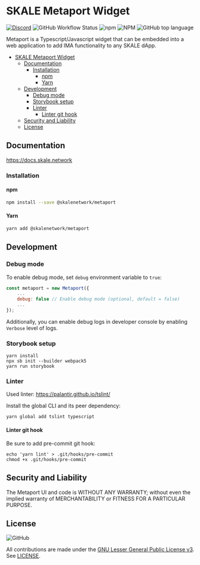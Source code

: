 # SKALE Metaport Widget

[![Discord](https://img.shields.io/discord/534485763354787851.svg)](https://discord.gg/vvUtWJB)
![GitHub Workflow Status](https://img.shields.io/github/actions/workflow/status/skalenetwork/metaport/publish.yml)
![npm](https://img.shields.io/npm/dm/@skalenetwork/metaport)
![NPM](https://img.shields.io/npm/l/@skalenetwork/metaport)
![GitHub top language](https://img.shields.io/github/languages/top/skalenetwork/metaport)

Metaport is a Typescript/Javascript widget that can be embedded into a web application to add IMA functionality to any SKALE dApp.


- [SKALE Metaport Widget](#skale-metaport-widget)
  - [Documentation](#documentation)
    - [Installation](#installation)
      - [npm](#npm)
      - [Yarn](#yarn)
  - [Development](#development)
    - [Debug mode](#debug-mode)
    - [Storybook setup](#storybook-setup)
    - [Linter](#linter)
      - [Linter git hook](#linter-git-hook)
  - [Security and Liability](#security-and-liability)
  - [License](#license)


## Documentation

https://docs.skale.network

### Installation

#### npm

```bash
npm install --save @skalenetwork/metaport
```

#### Yarn

```bash
yarn add @skalenetwork/metaport
```

## Development

### Debug mode

To enable debug mode, set `debug` environment variable to `true`:

```Javascript
const metaport = new Metaport({
    ...
    debug: false // Enable debug mode (optional, default = false)
    ...
});
```

Additionally, you can enable debug logs in developer console by enabling `Verbose` level of logs.

### Storybook setup

```
yarn install
npx sb init --builder webpack5
yarn run storybook
```

### Linter

Used linter: https://palantir.github.io/tslint/  

Install the global CLI and its peer dependency:

```shell
yarn global add tslint typescript
```

#### Linter git hook

Be sure to add pre-commit git hook:

```shell
echo 'yarn lint' > .git/hooks/pre-commit
chmod +x .git/hooks/pre-commit
```

## Security and Liability

The Metaport UI and code is WITHOUT ANY WARRANTY; without even the implied warranty of MERCHANTABILITY or FITNESS FOR A PARTICULAR PURPOSE.

## License

![GitHub](https://img.shields.io/github/license/skalenetwork/metaport.svg)

All contributions are made under the [GNU Lesser General Public License v3](https://www.gnu.org/licenses/lgpl-3.0.en.html). See [LICENSE](LICENSE).
